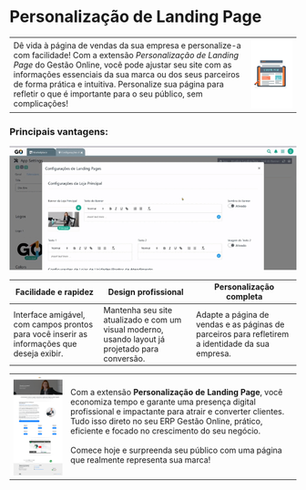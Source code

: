 # Personalização de Landing Page

| | |
|-|-|
|Dê vida à página de vendas da sua empresa e personalize-a com facilidade! Com a extensão *Personalização de Landing Page* do Gestão Online, você pode ajustar seu site com as informações essenciais da sua marca ou dos seus parceiros de forma prática e intuitiva. Personalize sua página para refletir o que é importante para o seu público, sem complicações! |![](https://github.com/Gestao-Online/public-docs/blob/05af0b3c2f7a60c092a59e3f5ee569e4f188d4fb/erp-v2/assets/marketplace/go_personalizar_lp/imagem_editar_lp.png?raw=true) |

### Principais vantagens:

![](https://github.com/Gestao-Online/public-docs/blob/05af0b3c2f7a60c092a59e3f5ee569e4f188d4fb/erp-v2/assets/marketplace/go_personalizar_lp/edit_lp_go.gif?raw=true)

|**Facilidade e rapidez** |**Design profissional** |**Personalização completa** |
|-------------------------|------------------------|----------------------------|
|Interface amigável, com campos prontos para você inserir as informações que deseja exibir. |Mantenha seu site atualizado e com um visual moderno, usando layout já projetado para conversão. |Adapte a página de vendas e as páginas de parceiros para refletirem a identidade da sua empresa. |

| | |
|-|-|
|![](https://github.com/Gestao-Online/public-docs/blob/05af0b3c2f7a60c092a59e3f5ee569e4f188d4fb/erp-v2/assets/marketplace/go_personalizar_lp/projeto_lp_feita.png?raw=true) |Com a extensão **Personalização de Landing Page**, você economiza tempo e garante uma presença digital profissional e impactante para atrair e converter clientes. Tudo isso direto no seu ERP Gestão Online, prático, eficiente e focado no crescimento do seu negócio.<br><br>Comece hoje e surpreenda seu público com uma página que realmente representa sua marca! |
